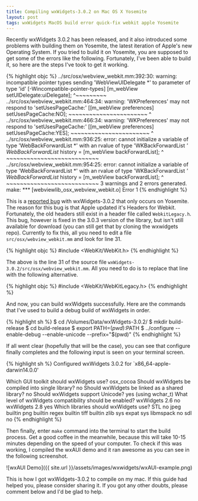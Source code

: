 ```yaml
---
title: Compiling wxWidgets-3.0.2 on Mac OS X Yosemite
layout: post
tags: wxWidgets MacOS build error quick-fix webkit apple Yosemite
---
```


Recently wxWidgets 3.0.2 has been released, and it also introduced some problems with building them on Yosemite, the latest iteration of Apple's new Operating System. If you tried to build it on Yosemite, you are supposed to get some of the errors like the following. Fortunately, I've been able to build it, so here are the steps I've took to get it working.

{% highlight objc %}
../src/osx/webview_webkit.mm:392:30: warning: incompatible pointer types sending
      'WebViewUIDelegate *' to parameter of type 'id'
      [-Wincompatible-pointer-types]
    [m_webView setUIDelegate:uiDelegate];
                             ^~~~~~~~~~
../src/osx/webview_webkit.mm:464:34: warning: 'WKPreferences' may not respond to
      'setUsesPageCache:'
        [[m_webView preferences] setUsesPageCache:NO];
         ~~~~~~~~~~~~~~~~~~~~~~~ ^
../src/osx/webview_webkit.mm:466:34: warning: 'WKPreferences' may not respond to
      'setUsesPageCache:'
        [[m_webView preferences] setUsesPageCache:YES];
         ~~~~~~~~~~~~~~~~~~~~~~~ ^
../src/osx/webview_webkit.mm:936:25: error: cannot initialize a variable of type
      'WebBackForwardList *' with an rvalue of type 'WKBackForwardList *'
    WebBackForwardList* history = [m_webView backForwardList];
                        ^         ~~~~~~~~~~~~~~~~~~~~~~~~~~~
../src/osx/webview_webkit.mm:954:25: error: cannot initialize a variable of type
      'WebBackForwardList *' with an rvalue of type 'WKBackForwardList *'
    WebBackForwardList* history = [m_webView backForwardList];
                        ^         ~~~~~~~~~~~~~~~~~~~~~~~~~~~
3 warnings and 2 errors generated.
make: *** [webviewlib_osx_webview_webkit.o] Error 1
{% endhighlight %}

This is a [reported bug](http://trac.wxwidgets.org/ticket/16329) with wxWidgets-3.0.2 that only occurs on Yosemite. The reason for this bug is that Apple updated it's Headers for Webkit. Fortunately, the old headers still exist in a header file called `WebkitLegacy.h`. This bug, however is fixed in the 3.0.3 version of the library, but isn't still available for download (you can still get that by cloning the wxwidgets repo). Currently to fix this, all you need to edit a file `src/osx/webview_webkit.mm` and look for line 31.

{% highlight objc %}
#include <WebKit/WebKit.h>
{% endhighlight %}

The above is the line 31 of the source file `wxWidgets-3.0.2/src/osx/webview_webkit.mm`. All you need to do is to replace that line with the following alternative.

{% highlight objc %}
#include <WebKit/WebKitLegacy.h>
{% endhighlight %}

And now, you can build wxWidgets successfully. Here are the commands that I've used to build a debug build of wxWidgets in order.

{% highlight sh %}
$ cd /Volumes/Data/wxWidgets-3.0.2/
$ mkdir build-release
$ cd build-release
$ export PATH=$(pwd):$PATH
$ ../configure --enable-debug --enable-unicode --prefix="$(pwd)"
{% endhighlight %}

If all went clear (hopefully that will be the case), you can see that configure finally completes and the following input is seen on your terminal screen.

{% highlight sh %}
Configured wxWidgets 3.0.2 for `x86_64-apple-darwin14.0.0'

  Which GUI toolkit should wxWidgets use?                 osx_cocoa
  Should wxWidgets be compiled into single library?       no
  Should wxWidgets be linked as a shared library?         no
  Should wxWidgets support Unicode?                       yes (using wchar_t)
  What level of wxWidgets compatibility should be enabled?
                                       wxWidgets 2.6      no
                                       wxWidgets 2.8      yes
  Which libraries should wxWidgets use?
                                       STL                no
                                       jpeg               builtin
                                       png                builtin
                                       regex              builtin
                                       tiff               builtin
                                       zlib               sys
                                       expat              sys
                                       libmspack          no
                                       sdl                no
{% endhighlight %}

Then finally, enter `make` command into the terminal to start the build process. Get a good coffee in the meanwhile, because this will take 10-15 minutes depending on the speed of your computer. To check if this was working, I compiled the wxAUI demo and it ran awesome as you can see in the following screenshot.

<div class="text-center" markdown='1'>
![wxAUI Demo]({{ site.url }}/assets/images/wxwidgets/wxAUI-example.png)
</div>

This is how I got wxWidgets-3.0.2 to compile on my mac. If this guide had helped you, please consider sharing it. If you got any other doubts, please comment below and I'd be glad to help.
